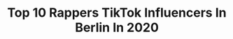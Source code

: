 ---
title: Top 10 Rappers TikTok Influencers In Berlin In 2020
description: >-
  Find top rappers TikTok influencers in Berlin in 2020. Most popular hashtags: #foryou #viral #rapper #berlin.
platform: TikTok
hits: 13
text_top: Identify the most popular TikTok accounts on inBeat.
text_bottom: Our database holds 13 TikTok influencers like this in Berlin, Germany for you to pitch.
profiles:
  - username: "kingkaan545"
    fullname: >-
      kingkaan545
    bio: >-
      🎤Spotify: Kingkaan545🎤 LEBEN
    location: "Germany"
    followers: 16600
    engagement: 409
    commentsToLikes: 0.024381
    id: ckamfe1eq7kxi0i78tgyhnnmm
    verified: false
    hashtags: "#goviral, #touchthis, #viral, #foryoupage"
  - username: "janinarosee"
    fullname: >-
      Janina Rose
    bio: >-
      mein insta: @janinarosee 🥰 schaffen wir 10k auf insta?🙏🏽 Bestellungen per DM
    location: "Germany"
    followers: 16600
    engagement: 1528
    commentsToLikes: 0.027645
    id: cka84rfeuv2ri0i78efg99jhl
    verified: false
    hashtags: "#love, #trending, #germany, #smallbusiness"
  - username: "jonathan.schoeck"
    fullname: >-
      jonathan.schoeck
    bio: >-
      Fakten & Comedy 💯 Berlin 🐻 Antworte jedem auf Insta der folgt 😱
    location: "Germany"
    followers: 501000
    engagement: 1647
    commentsToLikes: 0.018347
    id: ck9ke2a9twz2d0j78dypqmqow
    verified: false
    hashtags: "#viralvideo, #fakten, #fy, #fakt"
  - username: "nataliabobrich"
    fullname: >-
      Naty
    bio: >-
      ❤️ LIVE ❤️ aus Berlin Games mo-do 19uhr
    location: "Germany"
    followers: 2763
    engagement: 1574
    commentsToLikes: 0.043551
    id: ckcosq7tn82ss0j2318ji3r2d
    verified: false
    hashtags: "#challenge, #foryoupage, #fun, #foryou"
  - username: "fero72_"
    fullname: >-
      Fero72
    bio: >-
      72 GANG 👻Kurdo.72
    location: "Germany"
    followers: 3261
    engagement: 1752
    commentsToLikes: 0.044510
    id: ckb8z6knueg460j23flygyvpe
    verified: false
    hashtags: "#qdhfamily, #funny, #coronavirus, #mermiflow"
  - username: "pavilionsexit"
    fullname: >-
      pavilions exit
    bio: >-
      Folgt mir auf Insta 🙏🏽 Und hört in meine Musik rein 🎶
    location: "Germany"
    followers: 71400
    engagement: 1590
    commentsToLikes: 0.030039
    id: ckb0edvjj6t010j23m8bm5ztl
    verified: false
    hashtags: "#deutschrapp, #cartoon, #youtube, #kunst"
  - username: "zekikafras"
    fullname: >-
      Zeki Kafraś
    bio: >-
      Folgt mir auf Instagram 👉@Zekikafraş 👌👍
    location: "Germany"
    followers: 6461
    engagement: 456
    commentsToLikes: 0.089948
    id: ck9gkvvaelfno0j782d3h4i8h
    verified: false
    hashtags: "#berlin, #foryou, #foryoupage, #kurdi"
  - username: "kurdo18790"
    fullname: >-
      kurdo190
    bio: >-
      
    location: "Germany"
    followers: 9500
    engagement: 498
    commentsToLikes: 0.048572
    id: ckc7byg9hlon30j23uc7vrfa2
    verified: false
    hashtags: "#follw, #like, #berlin, #2020"
  - username: "markiermal"
    fullname: >-
      Markieren ❤️
    bio: >-
      Spotify Playlist: HYPED! https://sptfy.com/95MZ
    location: "Germany"
    followers: 4055
    engagement: 619
    commentsToLikes: 0.021874
    id: ckbki111ua9io0j230j3kvop4
    verified: false
    hashtags: "#deutschrapmemes, #foryou, #deutschrap, #fyp"
  - username: "thesisart"
    fullname: >-
      𝑻𝒉𝒆𝒓𝒆𝒔𝒂
    bio: >-
      Grias di🙋🏽‍♀️ 20.000 Spotzn🐥 Meace❤️ 📧: originalhabedere@gmx.de
    location: "Germany"
    followers: 20500
    engagement: 1213
    commentsToLikes: 0.054977
    id: ckdtkufonyqr50j23p1snoinb
    verified: false
    hashtags: "#niederbayern, #dialekt, #bayern, #bayerisch"
---